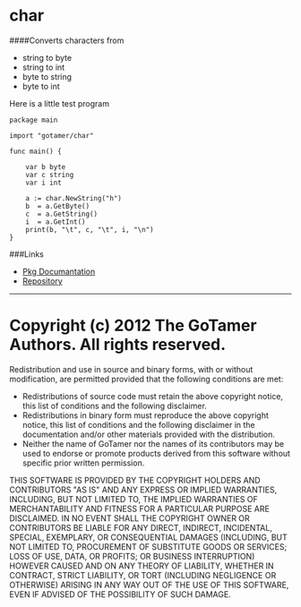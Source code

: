 char
====

####Converts characters from 

 * string to byte 
 * string to int 
 * byte   to string 
 * byte   to int 


Here is a little test program


	package main

	import "gotamer/char"

	func main() {

		var b byte
		var c string
		var i int

		a := char.NewString("h")
		b  = a.GetByte()
		c  = a.GetString()
		i  = a.GetInt()
		print(b, "\t", c, "\t", i, "\n")	
	}


###Links
 * [Pkg Documantation](http://go.pkgdoc.org/github.com/gotamer/char "GoTamer Pkg Documentation")
 * [Repository](https://bitbucket.org/gotamer/char "GoTamer Repository")



_________________________________________________________


Copyright (c) 2012 The GoTamer Authors. All rights reserved.
============================================================
Redistribution and use in source and binary forms, with or without
modification, are permitted provided that the following conditions are
met:

   * Redistributions of source code must retain the above copyright
notice, this list of conditions and the following disclaimer.
   * Redistributions in binary form must reproduce the above
copyright notice, this list of conditions and the following disclaimer
in the documentation and/or other materials provided with the
distribution.
   * Neither the name of GoTamer nor the names of its
contributors may be used to endorse or promote products derived from
this software without specific prior written permission.

THIS SOFTWARE IS PROVIDED BY THE COPYRIGHT HOLDERS AND CONTRIBUTORS
"AS IS" AND ANY EXPRESS OR IMPLIED WARRANTIES, INCLUDING, BUT NOT
LIMITED TO, THE IMPLIED WARRANTIES OF MERCHANTABILITY AND FITNESS FOR
A PARTICULAR PURPOSE ARE DISCLAIMED. IN NO EVENT SHALL THE COPYRIGHT
OWNER OR CONTRIBUTORS BE LIABLE FOR ANY DIRECT, INDIRECT, INCIDENTAL,
SPECIAL, EXEMPLARY, OR CONSEQUENTIAL DAMAGES (INCLUDING, BUT NOT
LIMITED TO, PROCUREMENT OF SUBSTITUTE GOODS OR SERVICES; LOSS OF USE,
DATA, OR PROFITS; OR BUSINESS INTERRUPTION) HOWEVER CAUSED AND ON ANY
THEORY OF LIABILITY, WHETHER IN CONTRACT, STRICT LIABILITY, OR TORT
(INCLUDING NEGLIGENCE OR OTHERWISE) ARISING IN ANY WAY OUT OF THE USE
OF THIS SOFTWARE, EVEN IF ADVISED OF THE POSSIBILITY OF SUCH DAMAGE.